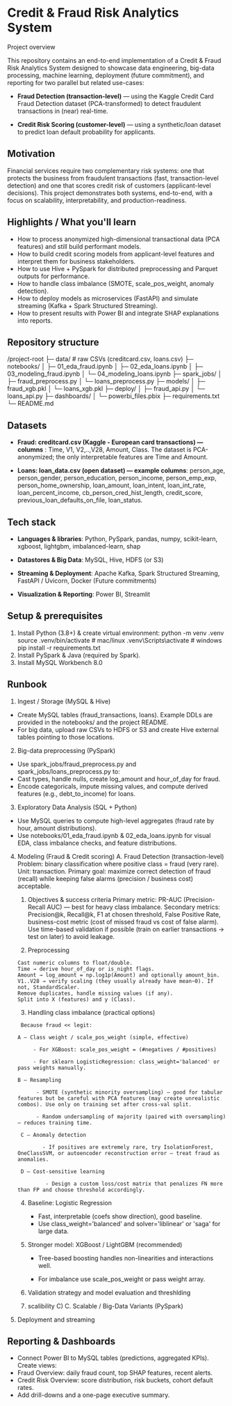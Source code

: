 # Credit & Fraud Risk Analytics System
Project overview

This repository contains an end-to-end implementation of a Credit & Fraud Risk Analytics System designed to showcase data engineering, big-data processing, machine learning, deployment (future commitment), and reporting for two parallel but related use-cases:

- **Fraud Detection (transaction-level)** — using the Kaggle Credit Card Fraud Detection dataset (PCA-transformed) to detect fraudulent transactions in (near) real-time.

- **Credit Risk Scoring (customer-level)** — using a synthetic/loan dataset to predict loan default probability for applicants.

## Motivation

Financial services require two complementary risk systems: one that protects the business from fraudulent transactions (fast, transaction-level detection) and one that scores credit risk of customers (applicant-level decisions). This project demonstrates both systems, end-to-end, with a focus on scalability, interpretability, and production-readiness.

## Highlights / What you'll learn
- How to process anonymized high-dimensional transactional data (PCA features) and still build performant models.
- How to build credit scoring models from applicant-level features and interpret them for business stakeholders.
- How to use Hive + PySpark for distributed preprocessing and Parquet outputs for performance.
- How to handle class imbalance (SMOTE, scale_pos_weight, anomaly detection).
- How to deploy models as microservices (FastAPI) and simulate streaming (Kafka + Spark Structured Streaming).
- How to present results with Power BI and integrate SHAP explanations into reports.

## Repository structure
/project-root
├─ data/        # raw CSVs (creditcard.csv, loans.csv)
├─ notebooks/
│ ├─ 01_eda_fraud.ipynb
│ ├─ 02_eda_loans.ipynb
│ ├─ 03_modeling_fraud.ipynb
│ └─ 04_modeling_loans.ipynb
├─ spark_jobs/
│ ├─ fraud_preprocess.py
│ └─ loans_preprocess.py
├─ models/
│ ├─ fraud_xgb.pkl
│ └─ loans_xgb.pkl
├─ deploy/
│ ├─ fraud_api.py
│ └─ loans_api.py
├─ dashboards/
│ └─ powerbi_files.pbix
├─ requirements.txt
└─ README.md

## Datasets

- **Fraud: creditcard.csv (Kaggle - European card transactions) — columns** : Time, V1, V2,..,V28, Amount, Class. The dataset is PCA-anonymized; the only interpretable features are Time and Amount. 

- **Loans: loan_data.csv (open dataset) — example columns**: person_age, person_gender, person_education, person_income, person_emp_exp, person_home_ownership, loan_amount, loan_intent, loan_int_rate, loan_percent_income, cb_person_cred_hist_length, credit_score, previous_loan_defaults_on_file, loan_status.

## Tech stack

- **Languages & libraries**: Python, PySpark, pandas, numpy, scikit-learn, xgboost, lightgbm, imbalanced-learn, shap

- **Datastores & Big Data**: MySQL, Hive, HDFS (or S3)

- **Streaming & Deployment**: Apache Kafka, Spark Structured Streaming, FastAPI / Uvicorn, Docker (Future commitments)

- **Visualization & Reporting**: Power BI, Streamlit

## Setup & prerequisites
  1. Install Python (3.8+) & create virtual environment:
      python -m venv .venv
      source .venv/bin/activate # mac/linux
      .venv\Scripts\activate # windows
       pip install -r requirements.txt
  2. Install PySpark & Java (required by Spark).
  3. Install MySQL Workbench 8.0

## Runbook
1. Ingest / Storage (MySQL & Hive)
- Create MySQL tables (fraud_transactions, loans). Example DDLs are provided in the notebooks/ and the project README.
- For big data, upload raw CSVs to HDFS or S3 and create Hive external tables pointing to those locations.

2. Big-data preprocessing (PySpark)
- Use spark_jobs/fraud_preprocess.py and spark_jobs/loans_preprocess.py to:
- Cast types, handle nulls, create log_amount and hour_of_day for fraud.
- Encode categoricals, impute missing values, and compute derived features (e.g., debt_to_income) for loans.

3. Exploratory Data Analysis (SQL + Python)
- Use MySQL queries to compute high-level aggregates (fraud rate by hour, amount distributions).
- Use notebooks/01_eda_fraud.ipynb & 02_eda_loans.ipynb for visual EDA, class imbalance checks, and feature distributions.

4. Modeling (Fraud & Credit scoring)
   A. Fraud Detection (transaction-level)
      Problem: binary classification where positive class = fraud (very rare).
      Unit: transaction.
      Primary goal: maximize correct detection of fraud (recall) while keeping false alarms (precision / business cost) acceptable.

      1) Objectives & success criteria
      Primary metric: PR-AUC (Precision-Recall AUC) — best for heavy class imbalance.
      Secondary metrics: Precision@k, Recall@k, F1 at chosen threshold, False Positive Rate, business-cost metric (cost of missed fraud vs cost of false alarm).
      Use time-based validation if possible (train on earlier transactions → test on later) to avoid leakage.

     2) Preprocessing 

       Cast numeric columns to float/double.
       Time → derive hour_of_day or is_night flags.
       Amount → log_amount = np.log1p(Amount) and optionally amount_bin.
       V1..V28 → verify scaling (they usually already have mean~0). If not, StandardScaler.
       Remove duplicates, handle missing values (if any).
       Split into X (features) and y (Class).
   
      3) Handling class imbalance (practical options)

        Because fraud << legit:

       A — Class weight / scale_pos_weight (simple, effective)

            - For XGBoost: scale_pos_weight = (#negatives / #positives)

            - For sklearn LogisticRegression: class_weight='balanced' or pass weights manually.

       B — Resampling

             - SMOTE (synthetic minority oversampling) — good for tabular features but be careful with PCA features (may create unrealistic combos). Use only on training set after cross-val split.

             - Random undersampling of majority (paired with oversampling) — reduces training time.

        C — Anomaly detection

               - If positives are extremely rare, try IsolationForest, OneClassSVM, or autoencoder reconstruction error — treat fraud as anomalies.

        D — Cost-sensitive learning

                - Design a custom loss/cost matrix that penalizes FN more than FP and choose threshold accordingly.
      4) Baseline: Logistic Regression

         - Fast, interpretable (coefs show direction), good baseline.
         - Use class_weight='balanced' and solver='liblinear' or 'saga' for large data.
        
      5) Stronger model: XGBoost / LightGBM (recommended)

         - Tree-based boosting handles non-linearities and interactions well.

         - For imbalance use scale_pos_weight or pass weight array.

      6) Validation strategy and model evaluation and threshlding
      7) scalibility
  C) C. Scalable / Big-Data Variants (PySpark)

2. Deployment and streaming

## Reporting & Dashboards

 - Connect Power BI to MySQL tables (predictions, aggregated KPIs). Create views:
 - Fraud Overview: daily fraud count, top SHAP features, recent alerts.
 - Credit Risk Overview: score distribution, risk buckets, cohort default rates.
 - Add drill-downs and a one-page executive summary.
  
 
  
